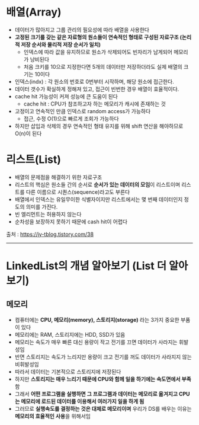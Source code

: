 # 배열(Array)
+ 데이터가 많아지고 그룹 관리의 필요성에 따라 배열을 사용한다
+ **고정된 크기를 갖는 같은 자료형의 원소들이 연속적인 형태로 구성된 자료구조 (논리적 저장 순서와 물리적 저장 순서가 일치)**
  + 인덱스에 따라 값을 유지하므로 원소가 삭제되어도 빈자리가 남게되어 메모리가 낭비된다
  + 처음 크키를 10으로 지정한다면 5개의 데이터만 저장하더라도 실제 배열의 크기는 10이다
+ 인덱스(indx) : 각 원소의 번호로 0번부터 시작하며, 해당 원소에 접근한다.
+ 데이터 갯수가 확실하게 정해져 있고, 접근이 빈번한 경우 배열이 효율적이다.
+ cache hit 가능성이 커져 성능에 큰 도움이 된다
  + cache hit : CPU가 참조하고자 하는 메모리가 캐시에 존재하는 것
+ 고정이고 연속적인 만큼 인덱스로 random access가 가능하다
  + 접근, 수정 O(1)으로 빠르게 조회가 가능하다
+ 하지만 삽입과 삭제의 경우 연속적인 형태 유지를 위해 shift 연산을 해야하므로 O(n)이 된다


# 리스트(List)
+ 배열의 문제점을 해결하기 위한 자료구조
+ 리스트의 핵심은 원소들 간의 순서로 **순서가 있는 데이터의 모임**이 리스트이며 리스트를 다른 이름으로 시퀀스(sequence)라고도 부른다
+ 배열에서 인덱스는 유일무이한 식별자이지만 리스트에서는 몇 번째 데이터인지 정도의 의미를 가진다.
+ 빈 엘리먼트는 허용하지 않는다
+ 순차성을 보장하지 못하기 때문에 cash hit이 어렵다

출처 : https://jy-tblog.tistory.com/38

*** 
# LinkedList의 개념 알아보기 (List 더 알아보기)
## 메모리
+ 컴퓨터에는 **CPU, 메모리(memory), 스토리지(storage)** 라는 3가지 중요한 부품이 있다
+ 메모리에는 RAM, 스토리지에는 HDD, SSD가 있음
+ 메모리는 속도가 매우 빠른 대신 용량이 작고 전기를 끄면 데이터가 사라지는 휘발성임
+ 반면 스토리지는 속도가 느리지만 용량이 크고 전기를 꺼도 데이터가 사라지지 않는 비휘발성임
+ 따라서 데이터는 기본적으로 스토리지에 저장된다
+ 하지만 **스토리지는 매우 느리기 때문에 CPU와 함께 일을 하기에는 속도면에서 부족**함
+ 그래서 **어떤 프로그램을 실행하면 그 프로그램과 데이터는 메모리로 옮겨지고 CPU는 메모리에 로드된 데이터를 이용해서 여러가지 일을 하게 됨**
+ 그러므로 **실행속도를 결정하는 것은 대체로 메모리이며** 우리가 DS를 배우는 이유는  **메모리의 효율적인 사용**을 위해서임


